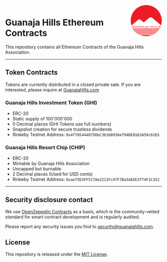 <img src="logo.svg" alt="GuanajaHills Logo" height="100px" align="right">

# Guanaja Hills Ethereum Contracts

This repository contains all Ethereum Contracts of the Guanaja Hills Association.

---

## Token Contracts

Tokens are currently distributed in a closed private sale. If you are interested, please inquire at [GuanajaHills.com](https://guanajahills.com/inquiry)

### Guanaja Hills Investment Token (GHI)

* ERC-20
* Static supply of 100'000'000
* 0 Decimal places (GHI Tokens use full numbers)
* Snapshot creation for secure trustless dividends
* Rinkeby Testnet Address: `0x4ff85444075DbC3b160936ef94DE0162A59c61D5`

### Guanaja Hills Resort Chip (CHIP)

* ERC-20
* Mintable by Guanaja Hills Association
* Uncapped but burnable
* 2 Decimal places (Used for USD cents)
* Rinkeby Testnet Address: `0xae75D3FF517Ae2212Fc97F7Ba5dA5E3f74F1C352`

---

## Security disclosure contact

We use [OpenZeppelin Contracts](https://github.com/OpenZeppelin/openzeppelin-contracts) as a basis, which is the community-vetted standard for smart contract development and is regularly audited.

Please report any security issues you find to security@guanajahills.com.

## License

This repository is released under the [MIT License](LICENSE).
